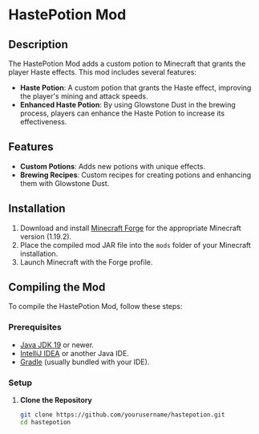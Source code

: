 
# HastePotion Mod

## Description

The HastePotion Mod adds a custom potion to Minecraft that grants the player Haste effects. This mod includes several features:

- **Haste Potion**: A custom potion that grants the Haste effect, improving the player's mining and attack speeds.
- **Enhanced Haste Potion**: By using Glowstone Dust in the brewing process, players can enhance the Haste Potion to increase its effectiveness.

## Features

- **Custom Potions**: Adds new potions with unique effects.
- **Brewing Recipes**: Custom recipes for creating potions and enhancing them with Glowstone Dust.

## Installation

1. Download and install [Minecraft Forge](https://files.minecraftforge.net/) for the appropriate Minecraft version (1.19.2).
2. Place the compiled mod JAR file into the `mods` folder of your Minecraft installation.
3. Launch Minecraft with the Forge profile.

## Compiling the Mod

To compile the HastePotion Mod, follow these steps:

### Prerequisites

- [Java JDK 19](https://www.oracle.com/java/technologies/javase-jdk19-downloads.html) or newer.
- [IntelliJ IDEA](https://www.jetbrains.com/idea/) or another Java IDE.
- [Gradle](https://gradle.org/) (usually bundled with your IDE).

### Setup

1. **Clone the Repository**

   ```bash
   git clone https://github.com/yourusername/hastepotion.git
   cd hastepotion

